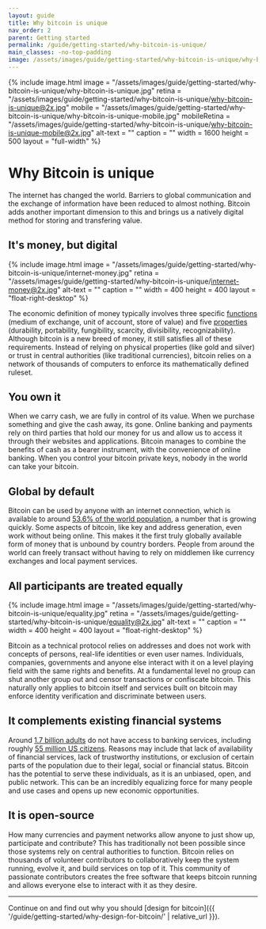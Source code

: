 ```yaml
---
layout: guide
title: Why bitcoin is unique
nav_order: 2
parent: Getting started
permalink: /guide/getting-started/why-bitcoin-is-unique/
main_classes: -no-top-padding
image: /assets/images/guide/getting-started/why-bitcoin-is-unique/why-bitcoin-is-unique-preview.jpg
---
```


<!--

Editor's notes

A very top-level introduction to why bitcoin matters, with an eye towards designers.

Illustration sources

- https://www.figma.com/file/qzvCvqhSRx3Jq8aywaSjlr/Bitcoin-Design-Guide-Illustrations-CO?node-id=253%3A0
- https://www.figma.com/file/qzvCvqhSRx3Jq8aywaSjlr/Bitcoin-Design-Guide-Illustrations-CO?node-id=194%3A2902

-->

{% include image.html
   image = "/assets/images/guide/getting-started/why-bitcoin-is-unique/why-bitcoin-is-unique.jpg"
   retina = "/assets/images/guide/getting-started/why-bitcoin-is-unique/why-bitcoin-is-unique@2x.jpg"
   mobile = "/assets/images/guide/getting-started/why-bitcoin-is-unique/why-bitcoin-is-unique-mobile.jpg"
   mobileRetina = "/assets/images/guide/getting-started/why-bitcoin-is-unique/why-bitcoin-is-unique-mobile@2x.jpg"
   alt-text = ""
   caption = ""
   width = 1600
   height = 500
   layout = "full-width"
%}

# Why Bitcoin is unique

The internet has changed the world. Barriers to global communication and the exchange of information have been reduced to almost nothing. Bitcoin adds another important dimension to this and brings us a natively digital method for storing and transfering value.

<!--
The status quo is that currencies are created and managed by governments and online payments are routed through the payment networks of large corporations. Government authority ensures that currencies are recognized and backed, while payment providers stay on top of fraud, prevent double-spending, provide security and various other benefits and services. This highly complex system works well enough for most people.

Bitcoins unique and clever combination of different technologies has managed to create both a currency and a payment network that can be trusted without government or corporate authorities. This innovation does not only open up global payments to anyone with a smartphone or computer, it also allows for storing value outside of traditional economic systems. This does not mean that bitcoin will replace existing currencies. Instead, it can complement them by better serving audiences and use cases that are typically difficult and expensive, as well as opening up completely new possibilities.

We have already hinted at some of the unique properties of Bitcoin, but let’s go through them one by one, seen through the lens of Bitcoin as money.

-->

## It's money, but digital

<div class="center" markdown="1">

{% include image.html
   image = "/assets/images/guide/getting-started/why-bitcoin-is-unique/internet-money.jpg"
   retina = "/assets/images/guide/getting-started/why-bitcoin-is-unique/internet-money@2x.jpg"
   alt-text = ""
   caption = ""
   width = 400
   height = 400
   layout = "float-right-desktop"
%}

The economic definition of money typically involves three specific [functions](https://en.wikipedia.org/wiki/Money#Functions) (medium of exchange, unit of account, store of value) and five [properties](https://en.wikipedia.org/wiki/Money#Properties) (durability, portability, fungibility, scarcity, divisibility, recognizability). Although bitcoin is a new breed of money, it still satisfies all of these requirements. Instead of relying on physical properties (like gold and silver) or trust in central authorities (like traditional currencies), bitcoin relies on a network of thousands of computers to enforce its mathematically defined ruleset.

</div>

## You own it

When we carry cash, we are fully in control of its value. When we purchase something and give the cash away, its gone. Online banking and payments rely on third parties that hold our money for us and allow us to access it through their websites and applications. Bitcoin manages to combine the benefits of cash as a bearer instrument, with the convenience of online banking. When you control your bitcoin private keys, nobody in the world can take your bitcoin.

## Global by default

Bitcoin can be used by anyone with an internet connection, which is available to around [53.6% of the world population](https://en.wikipedia.org/wiki/Global_Internet_usage), a number that is growing quickly. Some aspects of bitcoin, like key and address generation, even work without being online. This makes it the first truly globally available form of money that is unbound by country borders. People from around the world can freely transact without having to rely on middlemen like currency exchanges and local payment services.

## All participants are treated equally

<div class="center" markdown="1">

{% include image.html
   image = "/assets/images/guide/getting-started/why-bitcoin-is-unique/equality.jpg"
   retina = "/assets/images/guide/getting-started/why-bitcoin-is-unique/equality@2x.jpg"
   alt-text = ""
   caption = ""
   width = 400
   height = 400
   layout = "float-right-desktop"
%}

Bitcoin as a technical protocol relies on addresses and does not work with concepts of persons, real-life identities or even user names. Individuals, companies, governments and anyone else interact with it on a level playing field with the same rights and benefits. At a fundamental level no group can shut another group out and censor transactions or confiscate bitcoin. This naturally only applies to bitcoin itself and services built on bitcoin may enforce identity verification and discriminate between users.

</div>

## It complements existing financial systems

Around [1.7 billion adults](https://globalfindex.worldbank.org/sites/globalfindex/files/chapters/2017%20Findex%20full%20report_chapter2.pdf) do not have access to banking services, including roughly [55 million US citizens](https://en.wikipedia.org/wiki/Unbanked#The_unbanked_in_the_United_States). Reasons may include that lack of availability of financial services, lack of trustworthy institutions, or exclusion of certain parts of the population due to their legal, social or financial status. Bitcoin has the potential to serve these individuals, as it is an unbiased, open, and public network. This can be an incredibly equalizing force for many people and use cases and opens up new economic opportunities.

## It is open-source

How many currencies and payment networks allow anyone to just show up, participate and contribute? This has traditionally not been possible since those systems rely on central authorities to function. Bitcoin relies on thousands of volunteer contributors to collaboratively keep the system running, evolve it, and build services on top of it. This community of passionate contributors creates the free software that keeps bitcoin running and allows everyone else to interact with it as they desire.

---

Continue on and find out why you should [design for bitcoin]({{ '/guide/getting-started/why-design-for-bitcoin/' | relative_url }}).
